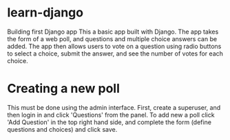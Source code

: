 # learn-django
Building first Django app
This a basic app built with Django. The app takes the form of a web poll, and questions and multiple choice answers can be added.
The app then allows users to vote on a question using radio buttons to select a choice, submit the answer, and see the number of votes for each choice.

# Creating a new poll
This must be done using the admin interface. First, create a superuser, and then login in and click 'Questions' from the panel. To add new a poll click 'Add Question' in the top right hand side, and complete the form (define questions and choices) and click save.
